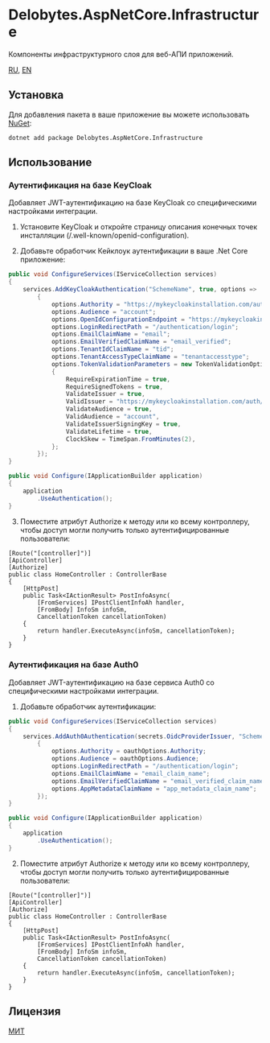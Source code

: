 ﻿# Delobytes.AspNetCore.Infrastructure
Компоненты инфраструктурного слоя для веб-АПИ приложений.

[RU](README.md), [EN](README.en.md)

## Установка

Для добавления пакета в ваше приложение вы можете использовать [NuGet](https://www.nuget.org/packages/Delobytes.AspNetCore.Infrastructure):

    dotnet add package Delobytes.AspNetCore.Infrastructure

## Использование

### Аутентификация на базе KeyCloak
Добавляет JWT-аутентификацию на базе KeyCloak со специфическими настройками интеграции.

1. Установите KeyCloak и откройте страницу описания конечных точек инсталляции (/.well-known/openid-configuration).

2. Добавьте обработчик Кейклоук аутентификации в ваше .Net Core приложение:

```csharp
public void ConfigureServices(IServiceCollection services)
{
    services.AddKeyCloakAuthentication("SchemeName", true, options =>
        {
            options.Authority = "https://mykeycloakinstallation.com/auth/realms/myrealm"; //"issuer" endpoint
            options.Audience = "account";
			options.OpenIdConfigurationEndpoint = "https://mykeycloakinstallation.com/auth/realms/myrealm/.well-known/openid-configuration";
            options.LoginRedirectPath = "/authentication/login";
            options.EmailClaimName = "email";
            options.EmailVerifiedClaimName = "email_verified";
            options.TenantIdClaimName = "tid";
            options.TenantAccessTypeClaimName = "tenantaccesstype";
            options.TokenValidationParameters = new TokenValidationOptions
            {
                RequireExpirationTime = true,
                RequireSignedTokens = true,
                ValidateIssuer = true,
                ValidIssuer = "https://mykeycloakinstallation.com/auth/realms/myrealm",
                ValidateAudience = true,
                ValidAudience = "account",
                ValidateIssuerSigningKey = true,
                ValidateLifetime = true,
                ClockSkew = TimeSpan.FromMinutes(2),
            };
        });
}

public void Configure(IApplicationBuilder application)
{
    application
        .UseAuthentication();     
}
```

3. Поместите атрибут Authorize к методу или ко всему контроллеру, чтобы доступ могли получить только аутентифицированные пользователи:

```
[Route("[controller]")]
[ApiController]
[Authorize]
public class HomeController : ControllerBase
{
    [HttpPost]
    public Task<IActionResult> PostInfoAsync(
        [FromServices] IPostClientInfoAh handler,
        [FromBody] InfoSm infoSm,
        CancellationToken cancellationToken)
    {
        return handler.ExecuteAsync(infoSm, cancellationToken);
    }
}
```

### Аутентификация на базе Auth0
Добавляет JWT-аутентификацию на базе сервиса Auth0 со специфическими настройками интеграции.

1. Добавьте обработчик аутентификации:

```csharp
public void ConfigureServices(IServiceCollection services)
{
    services.AddAuth0Authentication(secrets.OidcProviderIssuer, "SchemeName", options =>
        {
            options.Authority = oauthOptions.Authority;
            options.Audience = oauthOptions.Audience;
            options.LoginRedirectPath = "/authentication/login";
            options.EmailClaimName = "email_claim_name";
            options.EmailVerifiedClaimName = "email_verified_claim_name";
            options.AppMetadataClaimName = "app_metadata_claim_name";
        });
}

public void Configure(IApplicationBuilder application)
{
    application
        .UseAuthentication();     
}
```

2. Поместите атрибут Authorize к методу или ко всему контроллеру, чтобы доступ могли получить только аутентифицированные пользователи:

```
[Route("[controller]")]
[ApiController]
[Authorize]
public class HomeController : ControllerBase
{
    [HttpPost]
    public Task<IActionResult> PostInfoAsync(
        [FromServices] IPostClientInfoAh handler,
        [FromBody] InfoSm infoSm,
        CancellationToken cancellationToken)
    {
        return handler.ExecuteAsync(infoSm, cancellationToken);
    }
}
```

## Лицензия
[МИТ](https://github.com/a-postx/Delobytes.AspNetCore.Infrastructure/blob/master/LICENSE)